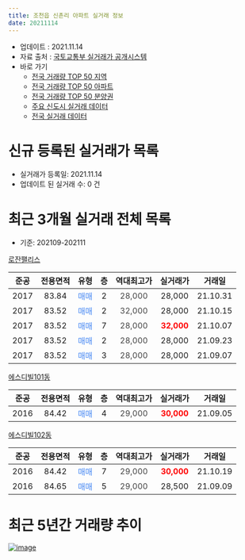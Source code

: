 ```yaml
---
title: 조천읍 신촌리 아파트 실거래 정보
date: 20211114
---
```


* 업데이트 : 2021.11.14
* 자료 출처 : [국토교통부 실거래가 공개시스템](http://rt.molit.go.kr)
* 바로 가기
    * [전국 거래량 TOP 50 지역](https://apt-info.github.io/apt-trade-info/tr)
    * [전국 거래량 TOP 50 아파트](https://apt-info.github.io/apt-trade-info/ta)
    * [전국 거래량 TOP 50 분양권](https://apt-info.github.io/apt-trade-info/tb)
    * [주요 신도시 실거래 데이터](https://apt-info.github.io/apt-trade-info/newtown)
    * [전국 실거래 데이터](https://apt-info.github.io/apt-trade-info/all)



<script async src="https://pagead2.googlesyndication.com/pagead/js/adsbygoogle.js"></script>
<!-- 기본광고 -->
<ins class="adsbygoogle"
     style="display:block"
     data-ad-client="ca-pub-1142216861245946"
     data-ad-slot="4805727019"
     data-ad-format="auto"
     data-full-width-responsive="true"></ins>
<script>
     (adsbygoogle = window.adsbygoogle || []).push({});
</script>


# 신규 등록된 실거래가 목록

* 실거래가 등록일: 2021.11.14
* 업데이트 된 실거래 수: 0 건




<script async src="https://pagead2.googlesyndication.com/pagead/js/adsbygoogle.js"></script>
<!-- 기본광고 -->
<ins class="adsbygoogle"
     style="display:block"
     data-ad-client="ca-pub-1142216861245946"
     data-ad-slot="4805727019"
     data-ad-format="auto"
     data-full-width-responsive="true"></ins>
<script>
     (adsbygoogle = window.adsbygoogle || []).push({});
</script>


# 최근 3개월 실거래 전체 목록
* 기준: 202109-202111


[로잔팰리스](https://search.naver.com/search.naver?query=%EB%A1%9C%EC%9E%94%ED%8C%B0%EB%A6%AC%EC%8A%A4)

|준공|전용면적|유형|층|역대최고가|실거래가|거래일|
|:---:|:---:|:---:|:---:|:---:|:---:|:---:|
|2017|83.84|<span style="color:#4285F3">매매</span>|2|<span style="color:#444444">28,000</span>|28,000|21.10.31|
|2017|83.52|<span style="color:#4285F3">매매</span>|2|<span style="color:#444444">32,000</span>|28,000|21.10.15|
|2017|83.52|<span style="color:#4285F3">매매</span>|7|<span style="color:#444444">28,000</span>|<b><span style="color:#FF0000">32,000</span></b>|21.10.07|
|2017|83.52|<span style="color:#4285F3">매매</span>|2|<span style="color:#444444">28,000</span>|28,000|21.09.23|
|2017|83.52|<span style="color:#4285F3">매매</span>|3|<span style="color:#444444">28,000</span>|28,000|21.09.07|

[에스디빌101동](https://search.naver.com/search.naver?query=%EC%97%90%EC%8A%A4%EB%94%94%EB%B9%8C101%EB%8F%99)

|준공|전용면적|유형|층|역대최고가|실거래가|거래일|
|:---:|:---:|:---:|:---:|:---:|:---:|:---:|
|2016|84.42|<span style="color:#4285F3">매매</span>|4|<span style="color:#444444">29,000</span>|<b><span style="color:#FF0000">30,000</span></b>|21.09.05|

[에스디빌102동](https://search.naver.com/search.naver?query=%EC%97%90%EC%8A%A4%EB%94%94%EB%B9%8C102%EB%8F%99)

|준공|전용면적|유형|층|역대최고가|실거래가|거래일|
|:---:|:---:|:---:|:---:|:---:|:---:|:---:|
|2016|84.42|<span style="color:#4285F3">매매</span>|7|<span style="color:#444444">29,000</span>|<b><span style="color:#FF0000">30,000</span></b>|21.10.19|
|2016|84.65|<span style="color:#4285F3">매매</span>|5|<span style="color:#444444">29,000</span>|28,500|21.09.09|



<script async src="https://pagead2.googlesyndication.com/pagead/js/adsbygoogle.js"></script>
<!-- 기본광고 -->
<ins class="adsbygoogle"
     style="display:block"
     data-ad-client="ca-pub-1142216861245946"
     data-ad-slot="4805727019"
     data-ad-format="auto"
     data-full-width-responsive="true"></ins>
<script>
     (adsbygoogle = window.adsbygoogle || []).push({});
</script>


# 최근 5년간 거래량 추이


<div style="width:100%;">
    <canvas id="deal_progress" height="200"></canvas>
</div>

<script>
new Chart(document.getElementById("deal_progress"), {
    type: 'line',
    data: {
        labels: ['16.01','16.02','16.03','16.04','16.06','16.07','16.09','16.11','16.12','17.01','17.03','17.05','17.06','17.08','17.11','18.09','18.10','18.11','18.12','19.01','19.03','19.04','19.05','19.06','19.07','19.08','19.09','19.10','19.11','19.12','20.01','20.02','20.03','20.04','20.06','20.07','20.08','20.09','20.11','20.12','21.01','21.02','21.03','21.04','21.05','21.06','21.07','21.08','21.09','21.10'],
        datasets: [{
            label: '매매/분양권',
            data: [7,24,6,2,14,1,1,14,0,0,1,0,0,2,1,1,1,1,1,1,0,1,1,0,2,3,5,5,3,2,1,1,1,2,1,2,1,0,1,5,2,2,3,1,3,3,1,4,4,4],
            borderColor: "rgba(66, 133, 243, 1)",
            backgroundColor: "rgba(66, 133, 243, 0.05)",
            borderWidth: 1,
            pointRadius: 0,
            fill: false,
            lineTension: 0
        },{
            label: '전/월세',
            data: [1,1,0,0,0,1,0,0,1,1,0,1,3,3,0,0,1,0,0,2,1,0,3,1,3,4,0,1,0,1,1,2,0,0,0,0,1,1,1,2,1,1,0,0,0,2,0,0,0,0],
            borderColor: "rgba(255, 90, 0, 1)",
            backgroundColor: "rgba(255, 90, 0, 0.05)",
            borderWidth: 1,
            pointRadius: 0,
            fill: false,
            lineTension: 0
        },{
            label: '합계',
            data: [8,25,6,2,14,2,1,14,1,1,1,1,3,5,1,1,2,1,1,3,1,1,4,1,5,7,5,6,3,3,2,3,1,2,1,2,2,1,2,7,3,3,3,1,3,5,1,4,4,4],
            borderColor: "rgba(0, 0, 0, 1)",
            backgroundColor: "rgba(0, 0, 0, 0.03)",
            borderWidth: 0.1,
            pointRadius: 0,
            fill: true,
            lineTension: 0
        }
        ]
    },
    options: {
        responsive: true,
        title: {
            display: false
        },
        tooltips: {
            mode: 'index',
            intersect: false
        },
        hover: {
            mode: 'nearest',
            intersect: true
        },
        scales: {
            xAxes: [{
                display: true,
                scaleLabel: {
                    display: true,
                    labelString: '년/월'
                }
            }],
            yAxes: [{
                display: true,
                ticks: {
                    suggestedMin: 0,
                },
                scaleLabel: {
                    display: true,
                    labelString: '실거래 수'
                }
            }]
        }
    }
});

</script>


[![image](https://apt-info.github.io/images/2020-01-03-apt-trade-info/1024x500.png)](https://play.google.com/store/apps/details?id=com.aptinfo.apttradeinfo)


